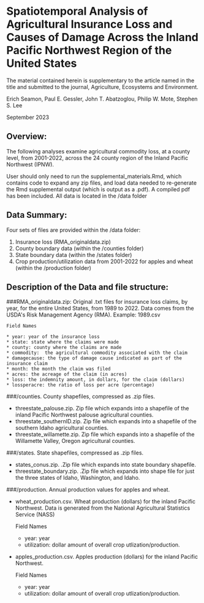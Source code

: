# Spatiotemporal Analysis of Agricultural Insurance Loss and Causes of Damage Across the Inland Pacific Northwest Region of the United States

The material contained herein is supplementary to the article named in the title and submitted to the journal, Agriculture, Ecosystems and Environment.

Erich Seamon, Paul E. Gessler, John T. Abatzoglou, Philip W. Mote, Stephen S. Lee 

September 2023

## Overview:

The following analyses examine agricultural commodity loss, at a county level, from 2001-2022, across the 24 county region of the Inland Pacific Northwest (IPNW). 

User should only need to run the supplemental_materials.Rmd, which contains code to expand any zip files, and load data needed to re-generate the Rmd supplemental output (which is output as a .pdf).  A compiled pdf has been included.  All data is located in the /data folder

## Data Summary:

Four sets of files are provided within the /data folder:

1. Insurance loss (RMA_originaldata.zip)
2. County boundary data (within the /counties folder)
3. State boundary data (within the /states folder)
4. Crop production/utilization data from 2001-2022 for apples and wheat (within the /production folder)

## Description of the Data and file structure:

###RMA_originaldata.zip: Original .txt files for insurance loss claims, by year, for the entire United States, from 1989 to 2022. Data comes from the USDA's Risk Management Agency (RMA). Example: 1989.csv


    Field Names

    * year: year of the insurance loss
    * state: state where the claims were made
    * county: county where the claims are made
    * commodity:  the agricultural commodity associated with the claim
    * damagecause: the type of damage cause indicated as part of the insurance claim
    * month: the month the claim was filed
    * acres: the acreage of the claim (in acres)
    * loss: the indemnity amount, in dollars, for the claim (dollars)
    * lossperacre: the ratio of loss per acre (percentage)


###/counties. County shapefiles, compressed as .zip files.

 
  - threestate_palouse.zip.  Zip file which expands into a shapefile of the inland Pacific Northwest palouse agricultural counties.
  - threestate_southernID.zip.  Zip file which expands into a shapefile of the southern Idaho agricultural counties.
  - threestate_willamette.zip.  Zip file which expands into a shapefile of the Willamette Valley, Oregon agricultural counties.
   
   
###/states. State shapefiles, compressed as .zip files.


  - states_conus.zip.  .Zip file which expands into state boundary shapefile.
  - threestate_boundary.zip. .Zip file which expands into shape file for just the three states of Idaho, Washington, and Idaho.


###/production. Annual production values for apples and wheat.

  
  - wheat_production.csv.  Wheat production (dollars) for the inland Pacific Northwest.  Data is generated from the National Agricultural Statistics Service (NASS)
  
    
    Field Names
    
    * year: year 
    * utilization: dollar amount of overall crop utlization/production.
    
  - apples_production.csv.  Apples production (dollars) for the inland Pacific Northwest.
  
    
    Field Names
    
    * year: year 
    * utilization: dollar amount of overall crop utlization/production.
